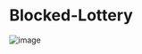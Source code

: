 # Blocked-Lottery

![image](https://user-images.githubusercontent.com/70032629/182578442-f17fe722-476f-4df8-800d-8fca0d18c318.png)
